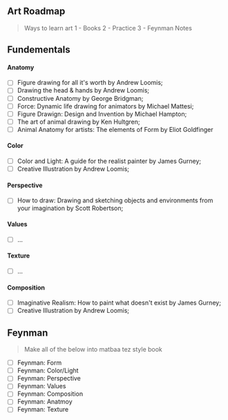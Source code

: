 ## Art Roadmap

> Ways to learn art
> 1 - Books
> 2 - Practice
> 3 - Feynman Notes

## Fundementals

#### Anatomy

- [ ] Figure drawing for all it's worth by Andrew Loomis;
- [ ] Drawing the head & hands by Andrew Loomis;
- [ ] Constructive Anatomy by George Bridgman;
- [ ] Force: Dynamic life drawing for animators by Michael Mattesi;
- [ ] Figure Drawign: Design and Invention by Michael Hampton;
- [ ]  The art of animal drawing by Ken Hultgren;
- [ ] Animal Anatomy for artists: The elements of Form by Eliot Goldfinger

#### Color

- [ ] Color and Light: A guide for the realist painter by James Gurney; 
- [ ] Creative Illustration by Andrew Loomis; 

#### Perspective

- [ ]  How to draw: Drawing and sketching objects and environments from your
imagination by Scott Robertson;

#### Values

- [ ] ...

#### Texture

- [ ] ...

#### Composition

- [ ] Imaginative Realism: How to paint what doesn't exist by James Gurney;
- [ ] Creative Illustration by Andrew Loomis; 

## Feynman

> Make all of the below into matbaa tez style book

- [ ] Feynman: Form
- [ ] Feynman: Color/Light
- [ ] Feynman: Perspective
- [ ] Feynman: Values
- [ ] Feynman: Composition
- [ ] Feynman: Anatmoy
- [ ] Feynman: Texture
